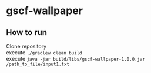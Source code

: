 # gscf-wallpaper

## How to run

Clone repository  
execute `./gradlew clean build`  
execute `java -jar build/libs/gscf-wallpaper-1.0.0.jar /path_to_file/input1.txt`  
